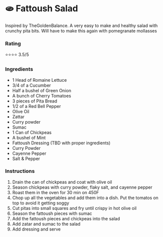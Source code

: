# 🫓 Fattoush Salad
Inspired by TheGoldenBalance. A very easy to make and healthy salad with crunchy pita bits. Will have to make this again with pomegranate mollasses
### Rating
⭐️⭐️⭐️⭐️ 3.5/5
### Ingredients
- 1 Head of Romaine Lettuce
- 3/4 of a Cucumber
- Half a bushel of Green Onion
- A bunch of Cherry Tomatoes
- 3 pieces of Pita Bread
- 1/2 of a Red Bell Pepper
- Olive Oil
- Zattar
- Curry powder
- Sumac
- 1 Can of Chickpeas
- A bushel of Mint
- Fattoush Dressing (TBD with proper ingredients)
- Curry Powder
- Cayenne Pepper
- Salt & Pepper
### Instructions
1. Drain the can of chickpeas and coat with olive oil
1. Season chickpeas with curry powder, flaky salt, and cayenne pepper
1. Roast them in the oven for 30 min on 450F
1. Chop up all the vegetables and add them into a dish. Put the tomatos on top to avoid it getting soggy
1. Cut pitas into small squares and fry until crispy in hot olive oil
1. Season the fattoush pieces with sumac
1. Add the fattoush pieces and chickpeas into the salad
1. Add zatar and sumac to the salad
1. Add dressing and serve
